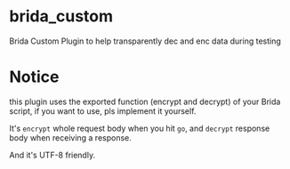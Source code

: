 # brida_custom
Brida Custom Plugin to help transparently dec and enc data during testing

# Notice
this plugin uses the exported function (encrypt and decrypt) of your Brida script, if you want to use, pls implement it yourself.

It's `encrypt` whole request body when you hit `go`, and `decrypt` response body when receiving a response.

And it's UTF-8 friendly.
